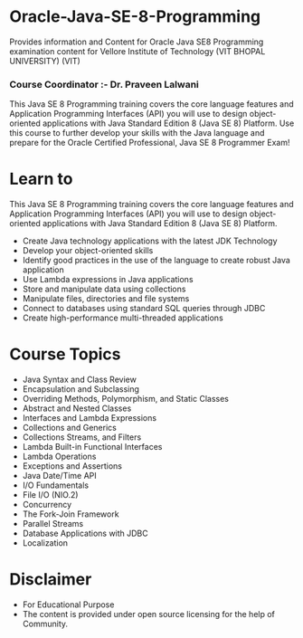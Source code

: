 # Oracle-Java-SE-8-Programming
Provides information and Content for Oracle Java SE8 Programming examination content for Vellore Institute of Technology
(VIT BHOPAL UNIVERSITY) (VIT)

### Course Coordinator :- Dr. Praveen Lalwani

This Java SE 8 Programming training covers the core language features and Application
Programming Interfaces (API) you will use to design object-oriented applications with Java
Standard Edition 8 (Java SE 8) Platform. Use this course to further develop your skills with the
Java language and prepare for the Oracle Certified Professional, Java SE 8 Programmer Exam!

# Learn to 

This Java SE 8 Programming training covers the core language features and Application
Programming Interfaces (API) you will use to design object-oriented applications with Java
Standard Edition 8 (Java SE 8) Platform.

* Create Java technology applications with the latest JDK Technology
* Develop your object-oriented skills
* Identify good practices in the use of the language to create robust Java application
* Use Lambda expressions in Java applications
* Store and manipulate data using collections
* Manipulate files, directories and file systems
* Connect to databases using standard SQL queries through JDBC
* Create high-performance multi-threaded applications

# Course Topics

* Java Syntax and Class Review
* Encapsulation and Subclassing
* Overriding Methods, Polymorphism, and Static Classes
* Abstract and Nested Classes
* Interfaces and Lambda Expressions
* Collections and Generics
* Collections Streams, and Filters
* Lambda Built-in Functional Interfaces
* Lambda Operations
* Exceptions and Assertions
* Java Date/Time API
* I/O Fundamentals
* File I/O (NIO.2)
* Concurrency
* The Fork-Join Framework
* Parallel Streams
* Database Applications with JDBC
* Localization

# Disclaimer 
* For Educational Purpose 
* The content is provided under open source licensing for the help of Community. 
